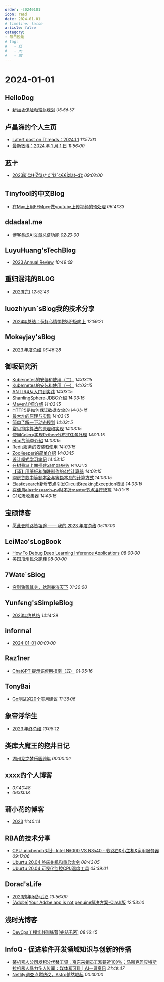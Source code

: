 ```yaml
---
order: -20240101
icon: read
date: 2024-01-01
# timeline: false
article: false
category:
- 每日悦读
# tag:
#   - 红
#   - 大
#   - 圆
---
```


# 2024-01-01 
## HelloDog<span></span>
* [新加坡保险和理财规划](https://wsgzao.github.io/post/singapore-insurance/) *05:56:37* 
## 卢昌海的个人主页<span></span>
* [Latest post on Threads：2024.1.1](https://www.changhai.org/articles/miscellaneous/eblog/202401.php#latest) *11:57:00* 
* [最新微博：2024 年 1 月 1 日](https://www.changhai.org/articles/miscellaneous/blog/202401.php#latest) *11:56:00* 
## 蓝卡<span></span>
* [2023ĺš´čż‡ĺŽťäş† ćˆ‘ĺžˆć€€ĺżľäť–ďź](https://www.lanka.cn/2024_4713.html) *09:03:00* 
## Tinyfool的中文Blog<span></span>
* [在Mac上用FFMpeg做youtube上传视频的预处理](https://codechina.org/2024/01/mac-ffmpeg-youtube/) *06:41:33* 
## ddadaal.me<span></span>
* [博客集成AI文章总结功能](https://ddadaal.me/articles/ai-article-summary/cn) *02:20:00* 
## LuyuHuang'sTechBlog<span></span>
* [2023 Annual Review](https://luyuhuang.tech/2024/01/01/2023-annual-review.html) *10:49:09* 
## 重归混沌的BLOG<span></span>
* [2023(完)](https://blog.gotocoding.com/archives/1856) *12:52:46* 
## luozhiyun`sBlog我的技术分享<span></span>
* [2024年总结：保持心情愉悦&积极向上](https://www.luozhiyun.com/archives/828) *12:59:21* 
## Mokeyjay'sBlog<span></span>
* [2023 年度总结](https://mok.moe/p/2023-summary) *06:46:28* 
## 御坂研究所<span></span>
* [Kubernetes的安装和使用（二）](https://www.nosuchfield.com/2023/12/30/Kubernetes-installation-and-use-2/) *14:03:15* 
* [Kubernetes的安装和使用（一）](https://www.nosuchfield.com/2023/12/30/Kubernetes-installation-and-use-1/) *14:03:15* 
* [ANTLR4从入门到实践](https://www.nosuchfield.com/2023/08/26/ANTLR4-from-Beginning-to-Practice/) *14:03:15* 
* [ShardingSphere-JDBC介绍](https://www.nosuchfield.com/2023/06/23/Introduction-to-ShardingSphere-JDBC/) *14:03:15* 
* [Maven详细介绍](https://www.nosuchfield.com/2023/06/16/Maven-Details/) *14:03:15* 
* [HTTPS是如何保证数据安全的](https://www.nosuchfield.com/2022/11/19/How-HTTPS-secures-data/) *14:03:15* 
* [最大堆的原理与实现](https://www.nosuchfield.com/2022/06/29/Principle-and-implementation-of-maximum-heap/) *14:03:15* 
* [简单了解一下动态规划](https://www.nosuchfield.com/2022/06/10/A-brief-look-at-Dynamic-programming/) *14:03:15* 
* [常见排序算法的原理和实现](https://www.nosuchfield.com/2022/05/27/Principles-and-implementation-of-common-sorting-algorithms/) *14:03:15* 
* [使用Celery实现Python分布式任务处理](https://www.nosuchfield.com/2022/04/16/Distributed-task-processing-in-Python-using-Celery/) *14:03:15* 
* [etcd的简单介绍](https://www.nosuchfield.com/2022/01/14/A-brief-introduction-to-etcd/) *14:03:15* 
* [Redis服务的安装和使用](https://www.nosuchfield.com/2021/04/18/Installation-and-use-of-Redis/) *14:03:15* 
* [ZooKeeper的简单介绍](https://www.nosuchfield.com/2021/04/15/A-brief-introduction-to-ZooKeeper/) *14:03:15* 
* [设计模式学习笔记](https://www.nosuchfield.com/2021/04/06/Design-Pattern-Study-Notes/) *14:03:15* 
* [在树莓派上面搭建Samba服务](https://www.nosuchfield.com/2021/02/08/Build-Samba-service-on-Raspberry-Pi/) *14:03:15* 
* [【译】用纸板和弹珠制作的4位计算器](https://www.nosuchfield.com/2021/01/27/A-4-bit-Calculator-made-in-cardboard-and-marble/) *14:03:15* 
* [购房贷款中等额本金与等额本息的计算方式](https://www.nosuchfield.com/2020/12/26/How-to-calculate-your-mortgage/) *14:03:15* 
* [Elasticsearch新增节点引发CircuitBreakingException错误](https://www.nosuchfield.com/2020/10/14/Elasticsearch-adding-nodes-raises-CircuitBreakingException-error/) *14:03:15* 
* [在使用elasticsearch-py时不对master节点进行读写](https://www.nosuchfield.com/2020/09/22/Do-not-read-and-write-to-the-master-nodes-when-using-elasticsearch-py/) *14:03:15* 
* [G1垃圾收集器](https://www.nosuchfield.com/2020/08/12/G1-garbage-collector/) *14:03:15* 
## 宝硕博客<span></span>
* [愿此去前路皆坦途 —— 我的 2023 年度总结](https://blog.baoshuo.ren/post/goodbye-2023/) *05:10:00* 
## LeiMao'sLogBook<span></span>
* [How To Debug Deep Learning Inference Applications](https://leimao.github.io/article/How-To-Debug-Deep-Learning-Inference-Applications/) *08:00:00* 
* [美国加州民众跑鞋](https://leimao.github.io/essay/%E7%BE%8E%E5%9B%BD%E5%8A%A0%E5%B7%9E%E6%B0%91%E4%BC%97%E8%B7%91%E9%9E%8B/) *08:00:00* 
## 7Wate`sBlog<span></span>
* [穷则独善其身，达则兼济天下](https://blog.7wate.com/archives/qiong-ze-du-shan-qi-shen-da-ze-jian-ji-tian-xia) *01:30:00* 
## Yunfeng'sSimpleBlog<span></span>
* [2023年终总结](http://vra.github.io/2023/12/31/summary-2023/) *14:14:29* 
## informal<span></span>
* [2024-01-01](http://informal.top/blog/2024/01/01/first-day-new-year.html) *00:00:00* 
## Raz1ner<span></span>
* [ChatGPT 提示语使用指南（五）](https://dev-coco.github.io/post/ChatGPT-Prompt-Guide-5/) *01:05:16* 
## TonyBai<span></span>
* [Go测试的20个实用建议](https://tonybai.com/2024/01/01/go-testing-by-example/) *11:36:06* 
## 象帝浮华生<span></span>
* [2023 年终总结](https://www.ahianzhang.com/post/summary24/) *13:08:12* 
## 类库大魔王的挖井日记<span></span>
* [湖州龙之梦乐园跨年](https://blog.ismisv.com/2024/01/hu-zhou-long-zhi-meng-le-yuan-trip/) *00:00:00* 
## xxxx的个人博客<span></span>
* [](https://windsong.top/%E5%8F%94%E6%9C%AC%E5%8D%8E%E7%9A%84%E6%B2%BB%E7%96%97/) *07:43:48* 
* [](https://windsong.top/coming/%E5%85%88%E8%BF%9B%E4%BA%92%E8%81%94/) *06:03:18* 
## 蒲小花的博客<span></span>
* [2023](https://www.jackpu.com/2023/) *11:40:14* 
## RBA的技术分享<span></span>
* [CPU unixbench 对比: Intel N6000 VS N3540 - 软路由&小主机&家用服务器](https://www.firfor.cn/articles/2023/12/24/1703420003889.html) *09:17:06* 
* [Ubuntu 20.04 终端关机和重启命令](https://www.firfor.cn/articles/2024/01/01/1704098509165.html) *08:43:05* 
* [Ubuntu 20.04 可视化监控CPU温度工具](https://www.firfor.cn/articles/2024/01/01/1704098341026.html) *08:39:01* 
## Dorad'sLife<span></span>
* [2023跨年闲逛武汉](https://blog.cuger.cn/p/58b3/) *13:56:00* 
* [\[Adobe\]Your Adobe app is not genuine解决方案-Clash版](https://blog.cuger.cn/p/5664/) *12:53:00* 
## 浅时光博客<span></span>
* [DevOps工程实践训练营\[完结无密\]](https://www.dqzboy.com/16232.html) *08:16:45* 
## InfoQ - 促进软件开发领域知识与创新的传播<span></span>
* [某机器人公司发积分代替工资；京东采销员工涨薪近100%；马斯克回应特斯拉机器人暴力伤人传闻：媒体真可耻 | AI一周资讯](https://www.infoq.cn/article/cNQgiDwSXiYIGqqI84QA?utm_source=rss&utm_medium=article) *21:40:47* 
* [Netlify调查点燃热议，Astro悄然崛起](https://www.infoq.cn/article/9O38wfpFbCckwNPRMpUX?utm_source=rss&utm_medium=article) *00:00:00* 
